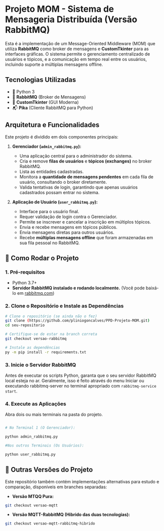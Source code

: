 # Projeto MOM - Sistema de Mensageria Distribuída (Versão RabbitMQ)

Esta é a implementação de um Message-Oriented Middleware (MOM) que utiliza **RabbitMQ** como broker de mensagens e **CustomTkinter** para as interfaces gráficas. O sistema permite o gerenciamento centralizado de usuários e tópicos, e a comunicação em tempo real entre os usuários, incluindo suporte a múltiplas mensagens offline.

## Tecnologias Utilizadas
- 🐍 Python 3
- 🐇 **RabbitMQ** (Broker de Mensagens)
- 🎨 **CustomTkinter** (GUI Moderna)
- 📬 **Pika** (Cliente RabbitMQ para Python)

## Arquitetura e Funcionalidades

Este projeto é dividido em dois componentes principais:

1.  **Gerenciador (`admin_rabbitmq.py`):**
    * Uma aplicação central para o administrador do sistema.
    * Cria e remove **filas de usuários** e **tópicos (exchanges)** no broker RabbitMQ.
    * Lista as entidades cadastradas.
    * Monitora a **quantidade de mensagens pendentes** em cada fila de usuário, consultando o broker diretamente.
    * Valida tentativas de login, garantindo que apenas usuários cadastrados possam entrar no sistema.

2.  **Aplicação de Usuário (`user_rabbitmq.py`):**
    * Interface para o usuário final.
    * Requer validação de login contra o Gerenciador.
    * Permite se inscrever e cancelar a inscrição em múltiplos tópicos.
    * Envia e recebe mensagens em tópicos públicos.
    * Envia mensagens diretas para outros usuários.
    * Recebe **múltiplas mensagens offline** que foram armazenadas em sua fila pessoal no RabbitMQ.

## 🚀 Como Rodar o Projeto

### 1. Pré-requisitos
- Python 3.7+
- **Servidor RabbitMQ instalado e rodando localmente.** (Você pode baixá-lo em [rabbitmq.com](https://www.rabbitmq.com/download.html))

### 2. Clone o Repositório e Instale as Dependências

```bash
# Clone o repositório (se ainda não o fez)
git clone (https://github.com/pliniogoncalves/PPD-Projeto-MOM.git)
cd seu-repositorio

# Certifique-se de estar na branch correta
git checkout versao-rabbitmq

# Instale as dependências
py -m pip install -r requirements.txt

```

### 3. Inicie o Servidor RabbitMQ

Antes de executar os scripts Python, garanta que o seu servidor RabbitMQ local esteja no ar. Geralmente, isso é feito através do menu Iniciar ou executando rabbitmq-server no terminal apropriado com ```rabbitmq-service start```.

### 4. Execute as Aplicações
Abra dois ou mais terminais na pasta do projeto.

```bash

# No Terminal 1 (O Gerenciador):

python admin_rabbitmq.py

#Nos outros Terminais (Os Usuários):

python user_rabbitmq.py

```

## 🔁 Outras Versões do Projeto

Este repositório também contém implementações alternativas para estudo e comparação, disponíveis em branches separadas:

- **Versão MTQQ Pura:**

```bash
git checkout versao-mqtt
```

- **Versão MQTT-RabbitMQ (Hibrido das duas tecnologias):**

```bash
git checkout versao-mqtt-rabbitmq-hibrido
```
